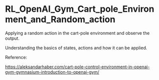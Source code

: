 # RL_OpenAI_Gym_Cart_pole_Environment_and_Random_action
Applying a random action in the cart-pole environment and observe the output.

Understanding the basics of states, actions and how it can be applied. 

Reference: 

https://aleksandarhaber.com/cart-pole-control-environment-in-openai-gym-gymnasium-introduction-to-openai-gym/
